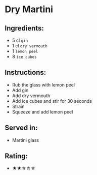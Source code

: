 # Dry Martini

## Ingredients:
- 5 cl `gin`
- 1 cl `dry vermouth`
- 1 `lemon peel`
- 8 `ice cubes`

## Instructions:
- Rub the glass with lemon peel
- Add gin
- Add dry vermouth
- Add ice cubes and stir for 30 seconds
- Strain
- Squeeze and add lemon peel

## Served in:
- Martini glass

## Rating:
- ★★☆☆☆